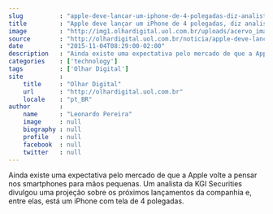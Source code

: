 ```yaml
---
slug          : "apple-deve-lancar-um-iphone-de-4-polegadas-diz-analista"
title         : "Apple deve lançar um iPhone de 4 polegadas, diz analista"
image         : "http://img1.olhardigital.uol.com.br/uploads/acervo_imagens/2015/11/20151104083157_660_420.jpg"
source        : "http://olhardigital.uol.com.br/noticia/apple-deve-lancar-um-iphone-de-4-polegadas-diz-analista/52704"
date          : "2015-11-04T08:29:00-02:00"
description   : "Ainda existe uma expectativa pelo mercado de que a Apple volte a pensar nos smartphones para mãos pequenas. Um analista da KGI Securities divulgou uma projeção sobre os próximos lançamentos da companhia e, entre elas, está um iPhone com tela de 4 polegadas."
categories    : ['technology']
tags          : ['Olhar Digital']
site          :
    title     : "Olhar Digital"
    url       : "http://olhardigital.uol.com.br"
    locale    : "pt_BR"
author        :
    name      : "Leonardo Pereira"
    image     : null
    biography : null
    profile   : null
    facebook  : null
    twitter   : null
---
```


Ainda existe uma expectativa pelo mercado de que a Apple volte a pensar nos smartphones para mãos pequenas. Um analista da KGI Securities divulgou uma projeção sobre os próximos lançamentos da companhia e, entre elas, está um iPhone com tela de 4 polegadas.
